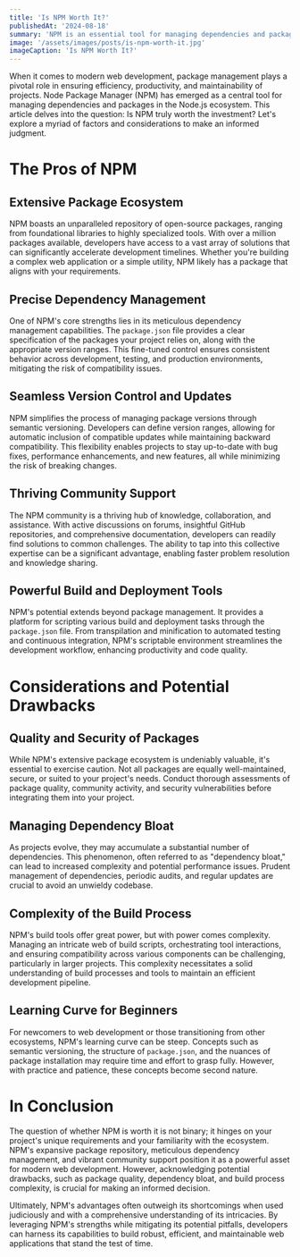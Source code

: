 ```yaml
---
title: 'Is NPM Worth It?'
publishedAt: '2024-08-18'
summary: 'NPM is an essential tool for managing dependencies and packages in the Node.js ecosystem.'
image: '/assets/images/posts/is-npm-worth-it.jpg'
imageCaption: 'Is NPM Worth It?'
---
```


When it comes to modern web development, package management plays a pivotal role in ensuring efficiency, productivity, and maintainability of projects. Node Package Manager (NPM) has emerged as a central tool for managing dependencies and packages in the Node.js ecosystem. This article delves into the question: Is NPM truly worth the investment? Let's explore a myriad of factors and considerations to make an informed judgment.

# The Pros of NPM

## Extensive Package Ecosystem

NPM boasts an unparalleled repository of open-source packages, ranging from foundational libraries to highly specialized tools. With over a million packages available, developers have access to a vast array of solutions that can significantly accelerate development timelines. Whether you're building a complex web application or a simple utility, NPM likely has a package that aligns with your requirements.

## Precise Dependency Management

One of NPM's core strengths lies in its meticulous dependency management capabilities. The `package.json` file provides a clear specification of the packages your project relies on, along with the appropriate version ranges. This fine-tuned control ensures consistent behavior across development, testing, and production environments, mitigating the risk of compatibility issues.

## Seamless Version Control and Updates

NPM simplifies the process of managing package versions through semantic versioning. Developers can define version ranges, allowing for automatic inclusion of compatible updates while maintaining backward compatibility. This flexibility enables projects to stay up-to-date with bug fixes, performance enhancements, and new features, all while minimizing the risk of breaking changes.

## Thriving Community Support

The NPM community is a thriving hub of knowledge, collaboration, and assistance. With active discussions on forums, insightful GitHub repositories, and comprehensive documentation, developers can readily find solutions to common challenges. The ability to tap into this collective expertise can be a significant advantage, enabling faster problem resolution and knowledge sharing.

## Powerful Build and Deployment Tools

NPM's potential extends beyond package management. It provides a platform for scripting various build and deployment tasks through the `package.json` file. From transpilation and minification to automated testing and continuous integration, NPM's scriptable environment streamlines the development workflow, enhancing productivity and code quality.

# Considerations and Potential Drawbacks

## Quality and Security of Packages

While NPM's extensive package ecosystem is undeniably valuable, it's essential to exercise caution. Not all packages are equally well-maintained, secure, or suited to your project's needs. Conduct thorough assessments of package quality, community activity, and security vulnerabilities before integrating them into your project.

## Managing Dependency Bloat

As projects evolve, they may accumulate a substantial number of dependencies. This phenomenon, often referred to as "dependency bloat," can lead to increased complexity and potential performance issues. Prudent management of dependencies, periodic audits, and regular updates are crucial to avoid an unwieldy codebase.

## Complexity of the Build Process

NPM's build tools offer great power, but with power comes complexity. Managing an intricate web of build scripts, orchestrating tool interactions, and ensuring compatibility across various components can be challenging, particularly in larger projects. This complexity necessitates a solid understanding of build processes and tools to maintain an efficient development pipeline.

## Learning Curve for Beginners

For newcomers to web development or those transitioning from other ecosystems, NPM's learning curve can be steep. Concepts such as semantic versioning, the structure of `package.json`, and the nuances of package installation may require time and effort to grasp fully. However, with practice and patience, these concepts become second nature.

# In Conclusion

The question of whether NPM is worth it is not binary; it hinges on your project's unique requirements and your familiarity with the ecosystem. NPM's expansive package repository, meticulous dependency management, and vibrant community support position it as a powerful asset for modern web development. However, acknowledging potential drawbacks, such as package quality, dependency bloat, and build process complexity, is crucial for making an informed decision.

Ultimately, NPM's advantages often outweigh its shortcomings when used judiciously and with a comprehensive understanding of its intricacies. By leveraging NPM's strengths while mitigating its potential pitfalls, developers can harness its capabilities to build robust, efficient, and maintainable web applications that stand the test of time.